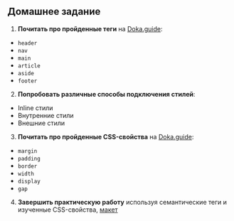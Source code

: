 ## Домашнее задание

1. **Почитать про пройденные теги** на [Doka.guide](https://doka.guide/html):
  - `header`
  - `nav`
  - `main`
  - `article`
  - `aside`
  - `footer`

2. **Попробовать различные способы подключения стилей**:
  - Inline стили
  - Внутренние стили
  - Внешние стили

3. **Почитать про пройденные CSS-свойства** на [Doka.guide](https://doka.guide/css):
  - `margin`
  - `padding`
  - `border`
  - `width`
  - `display`
  - `gap`

4. **Завершить практическую работу** используя семантические теги и изученные CSS-свойства, [макет](https://doka.guide/html/semantics/demos/bad-markup)